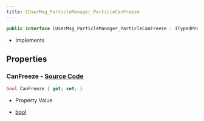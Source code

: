 ```yaml
---
title: CUserMsg_ParticleManager_ParticleCanFreeze
---
```


```csharp
public interface CUserMsg_ParticleManager_ParticleCanFreeze : ITypedProtobuf<CUserMsg_ParticleManager_ParticleCanFreeze>, INativeHandle
```

- Implements

## Properties

### **CanFreeze** - [Source Code](https://github.com/swiftly-solution/swiftlys2/blob/main/managed/src/SwiftlyS2.Generated/Protobufs/Interfaces/CUserMsg_ParticleManager_ParticleCanFreeze.cs#L13)

```csharp
bool CanFreeze { get; set; }
```

- Property Value

- [bool](https://learn.microsoft.com/dotnet/api/system.boolean)

